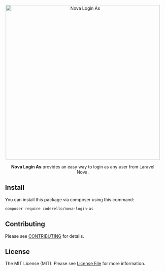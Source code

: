 <p align="center"><img alt="Nova Login As" src="https://i.imgur.com/KFsg6Gx.png" width="500"></p>

<p align="center"><b>Nova Login As</b> provides an easy way to login as any user from Laravel Nova.</p>

## Install

You can install this package via composer using this command:

```bash
composer require coderello/nova-login-as
```

## Contributing

Please see [CONTRIBUTING](CONTRIBUTING.md) for details.

## License

The MIT License (MIT). Please see [License File](LICENSE.md) for more information.
